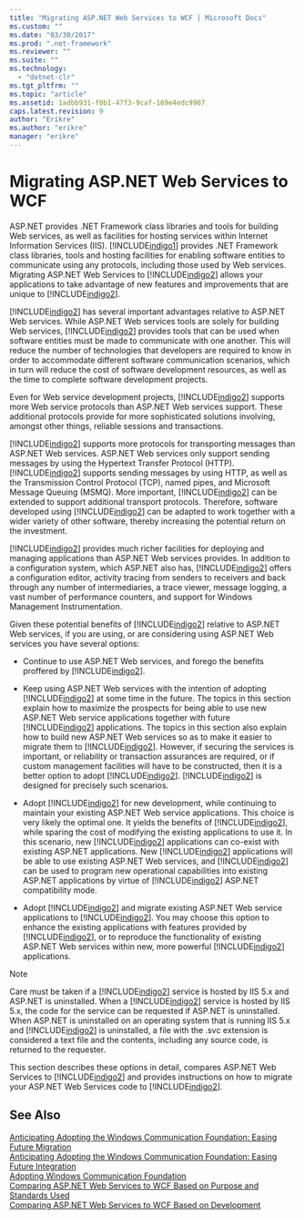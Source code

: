 ```yaml
---
title: "Migrating ASP.NET Web Services to WCF | Microsoft Docs"
ms.custom: ""
ms.date: "03/30/2017"
ms.prod: ".net-framework"
ms.reviewer: ""
ms.suite: ""
ms.technology: 
  - "dotnet-clr"
ms.tgt_pltfrm: ""
ms.topic: "article"
ms.assetid: 1adbb931-f0b1-47f3-9caf-169e4edc9907
caps.latest.revision: 9
author: "Erikre"
ms.author: "erikre"
manager: "erikre"
---
```

# Migrating ASP.NET Web Services to WCF
ASP.NET provides .NET Framework class libraries and tools for building Web services, as well as facilities for hosting services within Internet Information Services (IIS). [!INCLUDE[indigo1](../../../../includes/indigo1-md.md)] provides .NET Framework class libraries, tools and hosting facilities for enabling software entities to communicate using any protocols, including those used by Web services.  Migrating ASP.NET Web Services to [!INCLUDE[indigo2](../../../../includes/indigo2-md.md)] allows your applications to take advantage of new features and improvements that are unique to [!INCLUDE[indigo2](../../../../includes/indigo2-md.md)].  
  
 [!INCLUDE[indigo2](../../../../includes/indigo2-md.md)] has several important advantages relative to ASP.NET Web services. While ASP.NET Web services tools are solely for building Web services, [!INCLUDE[indigo2](../../../../includes/indigo2-md.md)] provides tools that can be used when software entities must be made to communicate with one another. This will reduce the number of technologies that developers are required to know in order to accommodate different software communication scenarios, which in turn will reduce the cost of software development resources, as well as the time to complete software development projects.  
  
 Even for Web service development projects, [!INCLUDE[indigo2](../../../../includes/indigo2-md.md)] supports more Web service protocols than ASP.NET Web services support. These additional protocols provide for more sophisticated solutions involving, amongst other things, reliable sessions and transactions.  
  
 [!INCLUDE[indigo2](../../../../includes/indigo2-md.md)] supports more protocols for transporting messages than ASP.NET Web services. ASP.NET Web services only support sending messages by using the Hypertext Transfer Protocol (HTTP). [!INCLUDE[indigo2](../../../../includes/indigo2-md.md)] supports sending messages by using HTTP, as well as the Transmission Control Protocol (TCP), named pipes, and Microsoft Message Queuing (MSMQ). More important, [!INCLUDE[indigo2](../../../../includes/indigo2-md.md)] can be extended to support additional transport protocols. Therefore, software developed using [!INCLUDE[indigo2](../../../../includes/indigo2-md.md)] can be adapted to work together with a wider variety of other software, thereby increasing the potential return on the investment.  
  
 [!INCLUDE[indigo2](../../../../includes/indigo2-md.md)] provides much richer facilities for deploying and managing applications than ASP.NET Web services provides. In addition to a configuration system, which ASP.NET also has, [!INCLUDE[indigo2](../../../../includes/indigo2-md.md)] offers a configuration editor, activity tracing from senders to receivers and back through any number of intermediaries, a trace viewer, message logging, a vast number of performance counters, and support for Windows Management Instrumentation.  
  
 Given these potential benefits of [!INCLUDE[indigo2](../../../../includes/indigo2-md.md)] relative to ASP.NET Web services, if you are using, or are considering using ASP.NET Web services you have several options:  
  
-   Continue to use ASP.NET Web services, and forego the benefits proffered by [!INCLUDE[indigo2](../../../../includes/indigo2-md.md)].  
  
-   Keep using ASP.NET Web services with the intention of adopting [!INCLUDE[indigo2](../../../../includes/indigo2-md.md)] at some time in the future. The topics in this section explain how to maximize the prospects for being able to use new ASP.NET Web service applications together with future [!INCLUDE[indigo2](../../../../includes/indigo2-md.md)] applications. The topics in this section also explain how to build new ASP.NET Web services so as to make it easier to migrate them to [!INCLUDE[indigo2](../../../../includes/indigo2-md.md)]. However, if securing the services is important, or reliability or transaction assurances are required, or if custom management facilities will have to be constructed, then it is a better option to adopt [!INCLUDE[indigo2](../../../../includes/indigo2-md.md)]. [!INCLUDE[indigo2](../../../../includes/indigo2-md.md)] is designed for precisely such scenarios.  
  
-   Adopt [!INCLUDE[indigo2](../../../../includes/indigo2-md.md)] for new development, while continuing to maintain your existing ASP.NET Web service applications. This choice is very likely the optimal one. It yields the benefits of [!INCLUDE[indigo2](../../../../includes/indigo2-md.md)], while sparing the cost of modifying the existing applications to use it. In this scenario, new [!INCLUDE[indigo2](../../../../includes/indigo2-md.md)] applications can co-exist with existing ASP.NET applications. New [!INCLUDE[indigo2](../../../../includes/indigo2-md.md)] applications will be able to use existing ASP.NET Web services, and [!INCLUDE[indigo2](../../../../includes/indigo2-md.md)] can be used to program new operational capabilities into existing ASP.NET applications by virtue of [!INCLUDE[indigo2](../../../../includes/indigo2-md.md)] ASP.NET compatibility mode.  
  
-   Adopt [!INCLUDE[indigo2](../../../../includes/indigo2-md.md)] and migrate existing ASP.NET Web service applications to [!INCLUDE[indigo2](../../../../includes/indigo2-md.md)]. You may choose this option to enhance the existing applications with features provided by [!INCLUDE[indigo2](../../../../includes/indigo2-md.md)], or to reproduce the functionality of existing ASP.NET Web services within new, more powerful [!INCLUDE[indigo2](../../../../includes/indigo2-md.md)] applications.  
  
> [!NOTE]
>  Care must be taken if a [!INCLUDE[indigo2](../../../../includes/indigo2-md.md)] service is hosted by IIS 5.x and ASP.NET is uninstalled. When a [!INCLUDE[indigo2](../../../../includes/indigo2-md.md)] service is hosted by IIS 5.x, the code for the service can be requested if ASP.NET is uninstalled. When ASP.NET is uninstalled on an operating system that is running IIS 5.x and [!INCLUDE[indigo2](../../../../includes/indigo2-md.md)] is uninstalled, a file with the .svc extension is considered a text file and the contents, including any source code, is returned to the requester.  
  
 This section describes these options in detail, compares ASP.NET Web Services to [!INCLUDE[indigo2](../../../../includes/indigo2-md.md)] and provides instructions on how to migrate your ASP.NET Web Services code to [!INCLUDE[indigo2](../../../../includes/indigo2-md.md)].  
  
## See Also  
 [Anticipating Adopting the Windows Communication Foundation: Easing Future Migration](../../../../docs/framework/wcf/feature-details/anticipating-adopting-wcf-migration.md)   
 [Anticipating Adopting the Windows Communication Foundation: Easing Future Integration](../../../../docs/framework/wcf/feature-details/anticipating-adopting-the-wcf-easing-future-integration.md)   
 [Adopting Windows Communication Foundation](../../../../docs/framework/wcf/feature-details/adopting-wcf.md)   
 [Comparing ASP.NET Web Services to WCF Based on Purpose and Standards Used](../../../../docs/framework/wcf/feature-details/comparing-aspnet-web-services-to-wcf-based-on-purpose-and-standards-used.md)   
 [Comparing ASP.NET Web Services to WCF Based on Development](../../../../docs/framework/wcf/feature-details/comparing-aspnet-web-services-to-wcf-based-on-development.md)